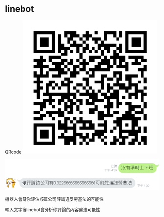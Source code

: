 # linebot
QRcode
![image](https://github.com/raccoon831012/linebot/blob/master/QRcode.PNG)

![image](https://github.com/raccoon831012/linebot/blob/master/%E5%9C%96%E7%89%871.png)

機器人會幫你評估該篇公司評論違反勞基法的可能性

輸入文字後linebot會分析你評論的內容違法可能性

